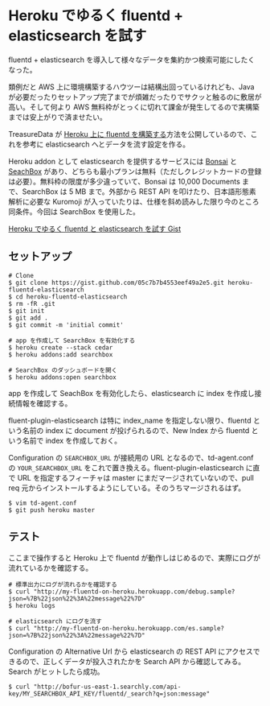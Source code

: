 # Heroku でゆるく fluentd + elasticsearch を試す

fluentd + elasticsearch を導入して様々なデータを集約かつ検索可能にしたくなった。

類例だと AWS 上に環境構築するハウツーは結構出回っているけれども、Java が必要だったりセットアップ完了までが煩雑だったりでサクッと触るのに敷居が高い。そして何より AWS 無料枠がとっくに切れて課金が発生してるので実構築までは安上がりで済ませたい。

TreasureData が [Heroku 上に fluentd を構築する](http://docs.fluentd.org/ja/articles/install-on-heroku)方法を公開しているので、これを参考に elasticsearch へとデータを流す設定を作る。

Heroku addon として elasticsearch を提供するサービスには [Bonsai](https://addons.heroku.com/bonsai) と [SeachBox](https://addons.heroku.com/searchbox) があり、どちらも最小プランは無料（ただしクレジットカードの登録は必要）。無料枠の限度が多少違っていて、Bonsai は 10,000 Documents まで、SearchBox は 5 MB まで。外部から REST API を叩けたり、日本語形態素解析に必要な Kuromoji が入っていたりは、仕様を斜め読みした限り今のところ同条件。今回は SearchBox を使用した。

[Heroku でゆるく fluentd と elasticsearch を試す Gist](https://gist.github.com/MisumiRize/05c7b7b4553eef49a2e5)

## セットアップ

```
# Clone
$ git clone https://gist.github.com/05c7b7b4553eef49a2e5.git heroku-fluentd-elasticsearch
$ cd heroku-fluentd-elasticsearch
$ rm -fR .git
$ git init
$ git add .
$ git commit -m 'initial commit'

# app を作成して SearchBox を有効化する
$ heroku create --stack cedar
$ heroku addons:add searchbox

# SearchBox のダッシュボードを開く
$ heroku addons:open searchbox
```

app を作成して SeachBox を有効化したら、elasticsearch に index を作成し接続情報を確認する。

fluent-plugin-elasticsearch は特に index_name を指定しない限り、fluentd という名前の index に document が投げられるので、New Index から fluentd という名前で index を作成しておく。

Configuration の `SEARCHBOX_URL` が接続用の URL となるので、td-agent.conf の `YOUR_SEARCHBOX_URL` をこれで置き換える。fluent-plugin-elasticsearch に直で URL を指定するフィーチャは master にまだマージされていないので、pull req 元からインストールするようにしている。そのうちマージされるはず。

```
$ vim td-agent.conf
$ git push heroku master
```

## テスト

ここまで操作すると Heroku 上で fluentd が動作しはじめるので、実際にログが流れているかを確認する。

```
# 標準出力にログが流れるかを確認する
$ curl "http://my-fluentd-on-heroku.herokuapp.com/debug.sample?json=%7B%22json%22%3A%22message%22%7D"
$ heroku logs

# elasticsearch にログを流す
$ curl "http://my-fluentd-on-heroku.herokuapp.com/es.sample?json=%7B%22json%22%3A%22message%22%7D"
```

Configuration の Alternative Url から elasticsearch の REST API にアクセスできるので、正しくデータが投入されたかを Search API から確認してみる。Search がヒットしたら成功。

```
$ curl "http://bofur-us-east-1.searchly.com/api-key/MY_SEARCHBOX_API_KEY/fluentd/_search?q=json:message"
```
